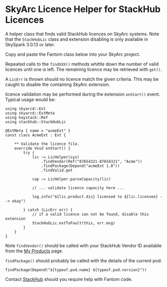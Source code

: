 # SkyArc Licence Helper for StackHub Licences

A helper class that finds valid StackHub licences on SkyArc systems. Note that the `StackHubLic` class and extension disabling is only available in SkySpark 3.0.13 or later.

Copy and paste the Fantom class below into your SkyArc project.

Repeated calls to the `findXXX()` methods whittle down the number of valid licences until one is left. The remaining licence may be retrieved with `get()`.

A `LicErr` is thrown should no licence match the given criteria. This may be caught to disable the containing SkyArc extension.

licence validation may be performed during the extension `onStart()` event. Typical usage would be:

	using skyarcd::Ext
	using skyarcd::ExtMeta
	using haystack::Ref
	using stackhub::StackHubLic
	
	@ExtMeta { name = "acmeExt" }
	const class AcmeExt : Ext {
	
		** Validate the licence file.
		override Void onStart() {
			try {
				lic := LicHelper(sys)
					.findVendor(Ref("87654321-87654321", "Acme"))
					.findPackage(Depend("acmeExt 1.0"))
					.findValid.get
	
				cap := LicHelper.parseCapacity(lic)
	
				// ... validate licence capacity here ...
	
				log.info("${lic.product.dis} licensed to ${lic.licensee} --> okay")

			} catch (LicErr err) {
				// if a valid licence can not be found, disable this extension
				StackHubLic.extToFault(this, err.msg)
			}
		}
	}

Note `findVendor()` should be called with your StackHub Vendor ID available from the [My Products](https://stackhub.org/my/products/) page.

`findPackage()` should probably be called with the details of the current pod:

	findPackage(Depend("${typeof.pod.name} ${typeof.pod.version}"))

Contact [StackHub](https://stackhub.org/) should you require help with Fantom code.
